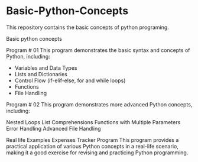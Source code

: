 # Basic-Python-Concepts

This repository contains the basic concepts of python programing.

Basic python concepts

Program # 01
This program demonstrates the basic syntax and concepts of Python, including:

- Variables and Data Types
- Lists and Dictionaries
- Control Flow (if-elif-else, for and while loops)
- Functions
- File Handling

Program # 02
This program demonstrates more advanced Python concepts, including:

Nested Loops
List Comprehensions
Functions with Multiple Parameters
Error Handling
Advanced File Handling

Real life Examples
Expenses Tracker Program
This program provides a practical application of various Python concepts in a real-life scenario, making it a good exercise for revising and practicing Python programming.

